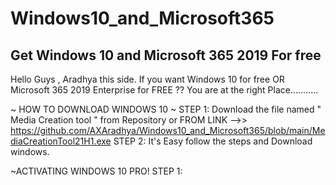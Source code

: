# Windows10_and_Microsoft365
Get Windows 10 and Microsoft 365 2019 For free
--------------------------------------------------
Hello Guys ,
Aradhya this side. If you want Windows 10 for free OR Microsoft 365 2019 Enterprise for FREE ??
You are at the right Place...........

~ HOW TO DOWNLOAD WINDOWS 10 ~
STEP 1: Download the file named " Media Creation tool " from Repository or FROM LINK -->> https://github.com/AXAradhya/Windows10_and_Microsoft365/blob/main/MediaCreationTool21H1.exe
STEP 2: It's Easy follow the steps and Download windows.

~ACTIVATING WINDOWS 10 PRO!
STEP 1:
